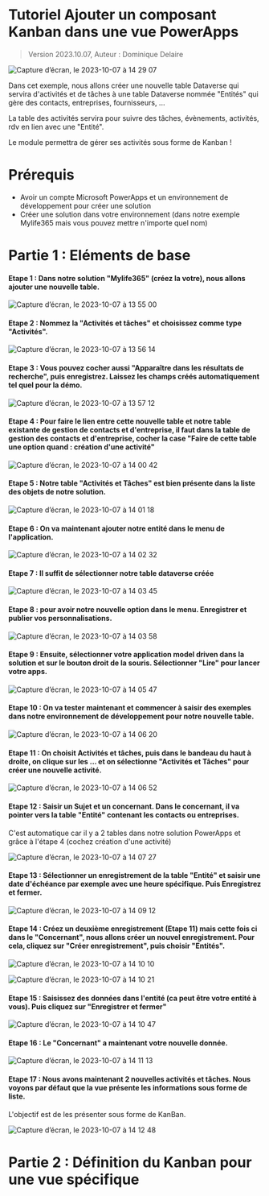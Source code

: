 # Tutoriel Ajouter un composant Kanban dans une vue PowerApps
> Version 2023.10.07, Auteur : Dominique Delaire
> 
![Capture d’écran, le 2023-10-07 à 14 29 07](https://github.com/nuage365/Tutoriels/assets/102873102/18dd8668-0cb7-4c55-b958-b5224eb72815)

Dans cet exemple, nous allons créer une nouvelle table Dataverse qui servira d'activités et de tâches à une table Dataverse nommée "Entités" qui gère des contacts, entreprises, fournisseurs, ...

La table des activités servira pour suivre des tâches, évènements, activités, rdv en lien avec une "Entité".

Le module permettra de gérer ses activités sous forme de Kanban !

# Prérequis
* Avoir un compte Microsoft PowerApps et un environnement de développement pour créer une solution
* Créer une solution dans votre environnement (dans notre exemple Mylife365 mais vous pouvez mettre n'importe quel nom)

# Partie 1 : Eléments de base
#### Etape 1 : Dans notre solution "Mylife365" (créez la votre), nous allons ajouter une nouvelle table.

![Capture d’écran, le 2023-10-07 à 13 55 00](https://github.com/nuage365/Tutoriels/assets/102873102/37b3510e-7d23-4924-9744-5aeebc5c1808)

#### Etape 2 : Nommez la "Activités et tâches" et choisissez comme type "Activités".

![Capture d’écran, le 2023-10-07 à 13 56 14](https://github.com/nuage365/Tutoriels/assets/102873102/687a4326-3d12-40ec-a219-ceac3416e303)

#### Etape 3 : Vous pouvez cocher aussi "Apparaître dans les résultats de recherche", puis enregistrez. Laissez les champs créés automatiquement tel quel pour la démo.

![Capture d’écran, le 2023-10-07 à 13 57 12](https://github.com/nuage365/Tutoriels/assets/102873102/cdf45e2c-a069-485e-a8ae-054f306cae42)

#### Etape 4 : Pour faire le lien entre cette nouvelle table et notre table existante de gestion de contacts et d'entreprise, il faut dans la table de gestion des contacts et d'entreprise, cocher la case "Faire de cette table une option quand : création d'une activité" 

![Capture d’écran, le 2023-10-07 à 14 00 42](https://github.com/nuage365/Tutoriels/assets/102873102/b1eec317-337b-4754-9486-bb050b24fac2)

#### Etape 5 : Notre table "Activités et Tâches" est bien présente dans la liste des objets de notre solution.

![Capture d’écran, le 2023-10-07 à 14 01 18](https://github.com/nuage365/Tutoriels/assets/102873102/652843be-f46b-4b6c-a73f-cc87cc2e99bc)

#### Etape 6 : On va maintenant ajouter notre entité dans le menu de l'application.

![Capture d’écran, le 2023-10-07 à 14 02 32](https://github.com/nuage365/Tutoriels/assets/102873102/2f311a47-e315-4e10-9589-f4f1d03f1ce3)

#### Etape 7 : Il suffit de sélectionner notre table dataverse créée

![Capture d’écran, le 2023-10-07 à 14 03 45](https://github.com/nuage365/Tutoriels/assets/102873102/5ade3530-2d85-4111-a90f-c2cb20aeb5ec)

#### Etape 8 : pour avoir notre nouvelle option dans le menu. Enregistrer et publier vos personnalisations.

![Capture d’écran, le 2023-10-07 à 14 03 58](https://github.com/nuage365/Tutoriels/assets/102873102/2a4f3236-c0ce-445e-9858-da0028a8801e)

#### Etape 9 : Ensuite, sélectionner votre application model driven dans la solution et sur le bouton droit de la souris. Sélectionner "Lire" pour lancer votre apps.

![Capture d’écran, le 2023-10-07 à 14 05 47](https://github.com/nuage365/Tutoriels/assets/102873102/ec177d77-e5f0-48fb-a789-c49b044ab287)

#### Etape 10 : On va tester maintenant et commencer à saisir des exemples dans notre environnement de développement pour notre nouvelle table.

![Capture d’écran, le 2023-10-07 à 14 06 20](https://github.com/nuage365/Tutoriels/assets/102873102/e092b3fa-df97-4dda-85fe-171853b61fb3)

#### Etape 11 : On choisit Activités et tâches, puis dans le bandeau du haut à droite, on clique sur les ... et on sélectionne "Activités et Tâches" pour créer une nouvelle activité.

![Capture d’écran, le 2023-10-07 à 14 06 52](https://github.com/nuage365/Tutoriels/assets/102873102/a9e45099-e059-471b-8f9a-7984c9897c9d)

#### Etape 12 : Saisir un Sujet et un concernant. Dans le concernant, il va pointer vers la table "Entité" contenant les contacts ou entreprises.
C'est automatique car il y a 2 tables dans notre solution PowerApps et grâce à l'étape 4 (cochez création d'une activité)

![Capture d’écran, le 2023-10-07 à 14 07 27](https://github.com/nuage365/Tutoriels/assets/102873102/c7664e51-2e00-493e-ae39-f5c0c5b72539)

#### Etape 13 : Sélectionner un enregistrement de la table "Entité" et saisir une date d'échéance par exemple avec une heure spécifique. Puis Enregistrez et fermer.

![Capture d’écran, le 2023-10-07 à 14 09 12](https://github.com/nuage365/Tutoriels/assets/102873102/2383d5a6-6905-46fd-813b-a28552fb0baa)

#### Etape 14 : Créez un deuxième enregistrement (Etape 11) mais cette fois ci dans le "Concernant", nous allons créer un nouvel enregistrement. Pour cela, cliquez sur "Créer enregistrement", puis choisir "Entités".

![Capture d’écran, le 2023-10-07 à 14 10 10](https://github.com/nuage365/Tutoriels/assets/102873102/9179e5ba-3557-4be1-aa4b-6fc9ca2c0da7)

![Capture d’écran, le 2023-10-07 à 14 10 21](https://github.com/nuage365/Tutoriels/assets/102873102/f76cf70a-69ec-45d0-a19d-29b1292dcfbb)

#### Etape 15 : Saisissez des données dans l'entité (ca peut être votre entité à vous). Puis cliquez sur "Enregistrer et fermer"

![Capture d’écran, le 2023-10-07 à 14 10 47](https://github.com/nuage365/Tutoriels/assets/102873102/875b7ec6-2224-4559-a58a-e23bef0f8f7d)

#### Etape 16 : Le "Concernant" a maintenant votre nouvelle donnée.

![Capture d’écran, le 2023-10-07 à 14 11 13](https://github.com/nuage365/Tutoriels/assets/102873102/d7b27ffe-0137-4d28-a27f-be11561975ca)

#### Etape 17 : Nous avons maintenant 2 nouvelles activités et tâches. Nous voyons par défaut que la vue présente les informations sous forme de liste.
L'objectif est de les présenter sous forme de KanBan.

![Capture d’écran, le 2023-10-07 à 14 12 48](https://github.com/nuage365/Tutoriels/assets/102873102/c10b382c-87ca-4cd3-9b56-ab4df0ed1630)

# Partie 2 : Définition du Kanban pour une vue spécifique










